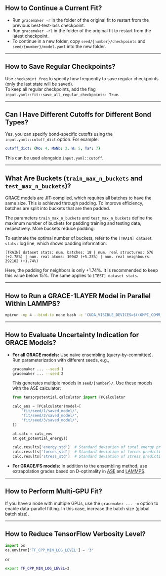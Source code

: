## How to Continue a Current Fit?

- Run `gracemaker -r` in the folder of the original fit to restart from the previous best-test-loss checkpoint.  
- Run `gracemaker -rl` in the folder of the original fit to restart from the latest checkpoint.  
- To continue in a new folder, copy `seed/{number}/checkpoints` and `seed/{number}/model.yaml` into the new folder.  

---

## How to Save Regular Checkpoints?

Use `checkpoint_freq` to specify how frequently to save regular checkpoints (only the last state will be saved).  
To keep all regular checkpoints, add the flag `input.yaml::fit::save_all_regular_checkpoints: True`.  

---

## Can I Have Different Cutoffs for Different Bond Types?

Yes, you can specify bond-specific cutoffs using the `input.yaml::cutoff_dict` option. For example:  
```yaml
cutoff_dict: {Mo: 4, MoNb: 3, W: 5, Ta*: 7}
```  
This can be used alongside `input.yaml::cutoff`.  

---

## What Are Buckets (`train_max_n_buckets` and `test_max_n_buckets`)?

GRACE models are JIT-compiled, which requires all batches to have the same size. This is achieved through padding. To improve efficiency, batches are split into buckets that are then padded.  

The parameters `train_max_n_buckets` and `test_max_n_buckets` define the maximum number of buckets for padding training and testing data, respectively. More buckets reduce padding.  

To estimate the optimal number of buckets, refer to the `[TRAIN] dataset stats:` log line, which shows padding information:  
```
[TRAIN] dataset stats: num. batches: 18 | num. real structures: 576 (+2.78%) | num. real atoms: 10942 (+5.25%) | num. real neighbours: 292102 (+1.74%)
```  
Here, the padding for neighbors is only +1.74%. It is recommended to keep this value below 15%. The same applies to `[TEST] dataset stats`.  

---

## How to Run a GRACE-1LAYER Model in Parallel Within LAMMPS?

```bash
mpirun -np 4 --bind-to none bash -c 'CUDA_VISIBLE_DEVICES=$((OMPI_COMM_WORLD_RANK % 4)) lmp -in in.lammps'
```

---

## How to Evaluate Uncertainty Indication for GRACE Models?

- **For all GRACE models:** Use naive ensembling (query-by-committee). Run parameterization with different seeds, e.g.,  
  ```bash
  gracemaker ... --seed 1
  gracemaker ... --seed 2
  ```
  This generates multiple models in `seed/{number}/`. Use these models with the ASE calculator:  
  ```python
  from tensorpotential.calculator import TPCalculator

  calc_ens = TPCalculator(model=[
      "fit/seed/1/saved_model/",
      "fit/seed/2/saved_model/",
      "fit/seed/3/saved_model/",
  ])

  at.calc = calc_ens
  at.get_potential_energy()

  calc.results['energy_std']  # Standard deviation of total energy predictions
  calc.results['forces_std']  # Standard deviation of forces predictions
  calc.results['stress_std']  # Standard deviation of stress predictions
  ```
  
- **For GRACE/FS models:** In addition to the ensembling method, use extrapolation grades based on D-optimality in [ASE](../quickstart/#gracefs_1) and [LAMMPS](../quickstart/#lammps-gracefs).  

---

## How to Perform Multi-GPU Fit?

If you have a node with multiple GPUs, use the `gracemaker ... -m` option to enable data-parallel fitting. In this case, increase the batch size (global batch size).  

---

## How to Reduce TensorFlow Verbosity Level?

```python
import os
os.environ['TF_CPP_MIN_LOG_LEVEL'] = '3'
```

or  

```bash
export TF_CPP_MIN_LOG_LEVEL=3
```  
